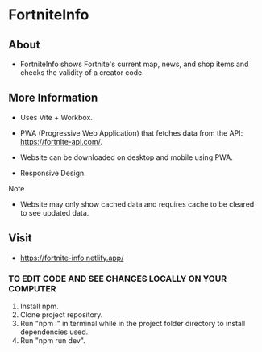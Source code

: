 # FortniteInfo

## About
- FortniteInfo shows Fortnite's current map, news, and shop items and checks the validity of a creator code.

## More Information

- Uses Vite + Workbox.

- PWA (Progressive Web Application) that fetches data from the API: https://fortnite-api.com/.

- Website can be downloaded on desktop and mobile using PWA.

- Responsive Design.
> [!NOTE]
- Website may only show cached data and requires cache to be cleared to see updated data.

## Visit
- https://fortnite-info.netlify.app/

### TO EDIT CODE AND SEE CHANGES LOCALLY ON YOUR COMPUTER

1. Install npm.
2. Clone project repository.
3. Run "npm i" in terminal while in the project folder directory to install dependencies used.
4. Run "npm run dev".
